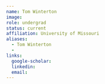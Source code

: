 ```yaml
---
name: Tom Winterton
image: 
role: undergrad
status: current
affiliation: University of Missouri
aliases:
  - Tom Winterton
  - 
links: 
  google-scholar: 
  linkedin: 
  email: 
---
```





